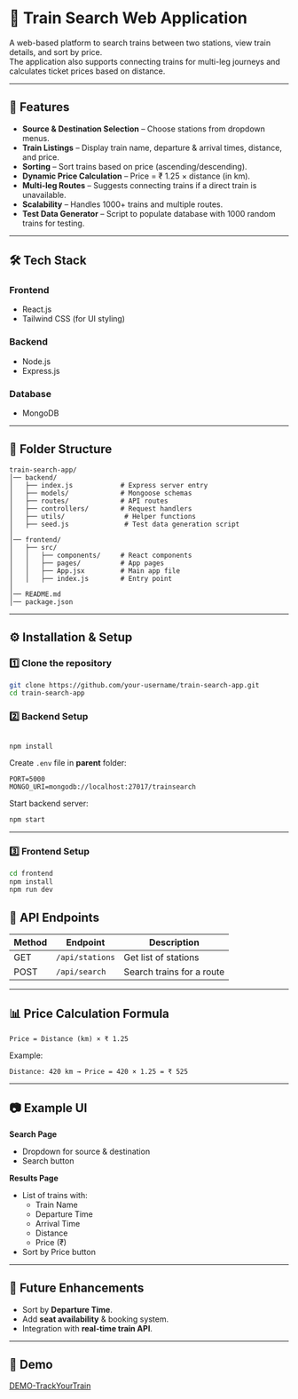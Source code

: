 # 🚆 Train Search Web Application  

A web-based platform to search trains between two stations, view train details, and sort by price.  
The application also supports connecting trains for multi-leg journeys and calculates ticket prices based on distance.  

---

## 📌 Features  

- **Source & Destination Selection** – Choose stations from dropdown menus.  
- **Train Listings** – Display train name, departure & arrival times, distance, and price.  
- **Sorting** – Sort trains based on price (ascending/descending).  
- **Dynamic Price Calculation** – Price = ₹ 1.25 × distance (in km).  
- **Multi-leg Routes** – Suggests connecting trains if a direct train is unavailable.  
- **Scalability** – Handles 1000+ trains and multiple routes.  
- **Test Data Generator** – Script to populate database with 1000 random trains for testing.  

---

## 🛠 Tech Stack  

### **Frontend**
- React.js  
- Tailwind CSS (for UI styling)  

### **Backend**
- Node.js  
- Express.js  

### **Database**
- MongoDB  

---

## 📂 Folder Structure  

```
train-search-app/
│── backend/
│   ├── index.js            # Express server entry
│   ├── models/             # Mongoose schemas
│   ├── routes/             # API routes
│   ├── controllers/        # Request handlers
│   ├── utils/               # Helper functions
│   ├── seed.js              # Test data generation script
│
│── frontend/
│   ├── src/
│   │   ├── components/     # React components
│   │   ├── pages/          # App pages
│   │   ├── App.jsx         # Main app file
│   │   ├── index.js        # Entry point
│
│── README.md
│── package.json
```

---

## ⚙️ Installation & Setup  

### **1️⃣ Clone the repository**  
```bash
git clone https://github.com/your-username/train-search-app.git
cd train-search-app
```

### **2️⃣ Backend Setup**  
```bash

npm install
```

Create `.env` file in **parent** folder:  
```env
PORT=5000
MONGO_URI=mongodb://localhost:27017/trainsearch
```

Start backend server:  
```bash
npm start
```

---

### **3️⃣ Frontend Setup**  
```bash
cd frontend
npm install
npm run dev
```



## 📡 API Endpoints  

| Method | Endpoint            | Description |
|--------|--------------------|-------------|
| GET    | `/api/stations`    | Get list of stations |
| POST   | `/api/search`      | Search trains for a route |

---

## 📊 Price Calculation Formula  

```
Price = Distance (km) × ₹ 1.25
```

Example:  
```
Distance: 420 km → Price = 420 × 1.25 = ₹ 525
```

---

## 📷 Example UI  

**Search Page**  
- Dropdown for source & destination  
- Search button  

**Results Page**  
- List of trains with:
  - Train Name  
  - Departure Time  
  - Arrival Time  
  - Distance  
  - Price (₹)  
- Sort by Price button  

---

## 🚀 Future Enhancements  
- Sort by **Departure Time**.  
- Add **seat availability** & booking system.  
- Integration with **real-time train API**.  

---

## 📝 Demo
[DEMO-TrackYourTrain](https://track-your-train.onrender.com)
